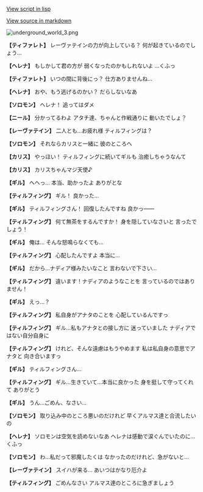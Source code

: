 [View script in lisp](../scripts/101204063.txt)

[View source in markdown](101204063.md)

![underground_world_3.png](../images/backgrounds/underground_world_3.png)

**【ティファレト】**
レーヴァテインの力が向上している？
何が起きているのでしょう…

**【ヘレナ】**
もしかして君の方が
弱くなったのかもしれないよ
…くふっ

**【ティファレト】**
いつの間に背後にっ？
仕方ありませんね…

**【ヘレナ】**
おや、もう逃げるのかい？
だらしないなあ

**【ソロモン】**
ヘレナ！
追ってはダメ

**【ニール】**
分かってるわよ
アタチ達、ちゃんと作戦通りに
動いたでしょ？

**【レーヴァテイン】**
二人とも…お疲れ様
ティルフィングは？

**【ソロモン】**
それならカリスと一緒に
彼のところへ

**【カリス】**
やっほい！
ティルフィングに続いてギルも
治癒しちゃうなんて

**【カリス】**
カリスちゃんマジ天使♪

**【ギル】**
へへっ…
本当、助かったよ
ありがとな

**【ティルフィング】**
ギル！
良かった…

**【ギル】**
ティルフィングさん！
回復したんですね
良かっ――

**【ティルフィング】**
何て無茶をするんですか！
身を隠していなさいと
言ったでしょう！

**【ギル】**
俺は…
そんな怒鳴らなくても…

**【ティルフィング】**
心配したんですよ
本当に…

**【ギル】**
だから…ナディア様みたいなこと
言わないで下さい…

**【ティルフィング】**
違います！ナディアのようなことを
言っているのではありません！

**【ギル】**
えっ…？

**【ティルフィング】**
私自身がアナタのことを
心配しているんですっ

**【ティルフィング】**
ギル…私もアナタとの接し方に
迷っていました
ナディアではない自分自身に

**【ティルフィング】**
けれど、そんな遠慮はもうやめます
私は私自身の意思でアナタと
向き合いますっ

**【ギル】**
ティルフィングさん…

**【ティルフィング】**
ギル…生きていて…本当に良かった
身を挺して守ってくれて
ありがとう

**【ギル】**
うん…ごめん、なさい…

**【ソロモン】**
取り込み中のところ悪いのだけれど
早くアルマス達と合流したいの

**【ヘレナ】**
ソロモンは空気を読めないなあ
ヘレナは感動で涙ぐんでいたのに…
くふっ

**【ソロモン】**
わ…私だって邪魔したくは
なかったのだけれど、急がないと…

**【レーヴァテイン】**
スイハが来る…
あいつはかなり厄介よ

**【ティルフィング】**
ごめんなさい
アルマス達のところに急ぎましょう